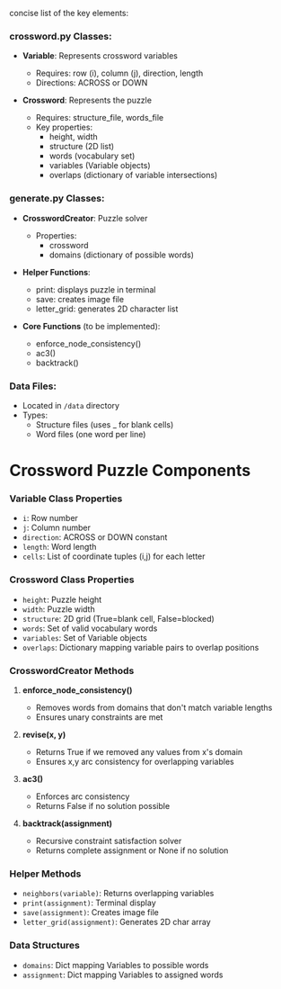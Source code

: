 concise list of the key elements:

### crossword.py Classes:
- **Variable**: Represents crossword variables
  - Requires: row (i), column (j), direction, length
  - Directions: ACROSS or DOWN

- **Crossword**: Represents the puzzle
  - Requires: structure_file, words_file
  - Key properties:
    - height, width
    - structure (2D list)
    - words (vocabulary set)
    - variables (Variable objects)
    - overlaps (dictionary of variable intersections)

### generate.py Classes:
- **CrosswordCreator**: Puzzle solver
  - Properties:
    - crossword
    - domains (dictionary of possible words)
  
- **Helper Functions**:
  - print: displays puzzle in terminal
  - save: creates image file
  - letter_grid: generates 2D character list

- **Core Functions** (to be implemented):
  - enforce_node_consistency()
  - ac3()
  - backtrack()

### Data Files:
- Located in `/data` directory
- Types:
  - Structure files (uses _ for blank cells)
  - Word files (one word per line)

# Crossword Puzzle Components

### Variable Class Properties
- `i`: Row number
- `j`: Column number
- `direction`: ACROSS or DOWN constant
- `length`: Word length
- `cells`: List of coordinate tuples (i,j) for each letter

### Crossword Class Properties
- `height`: Puzzle height
- `width`: Puzzle width 
- `structure`: 2D grid (True=blank cell, False=blocked)
- `words`: Set of valid vocabulary words
- `variables`: Set of Variable objects
- `overlaps`: Dictionary mapping variable pairs to overlap positions

### CrosswordCreator Methods
1. **enforce_node_consistency()**
   - Removes words from domains that don't match variable lengths
   - Ensures unary constraints are met

2. **revise(x, y)**
   - Returns True if we removed any values from x's domain
   - Ensures x,y arc consistency for overlapping variables

3. **ac3()**
   - Enforces arc consistency
   - Returns False if no solution possible

4. **backtrack(assignment)**
   - Recursive constraint satisfaction solver
   - Returns complete assignment or None if no solution

### Helper Methods
- `neighbors(variable)`: Returns overlapping variables
- `print(assignment)`: Terminal display
- `save(assignment)`: Creates image file
- `letter_grid(assignment)`: Generates 2D char array

### Data Structures
- `domains`: Dict mapping Variables to possible words
- `assignment`: Dict mapping Variables to assigned words